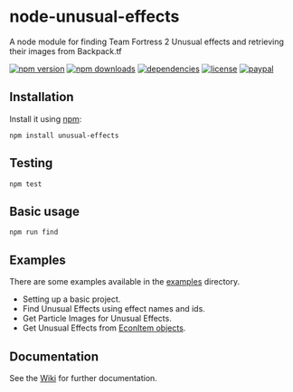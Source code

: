 # node-unusual-effects
A node module for finding Team Fortress 2 Unusual effects and retrieving their images from Backpack.tf

[![npm version](https://img.shields.io/npm/v/unusual-effects.svg)](https://npmjs.com/package/unusual-effects)
[![npm downloads](https://img.shields.io/npm/dm/unusual-effects.svg)](https://npmjs.com/package/unusual-effects)
[![dependencies](https://img.shields.io/david/SnaBe/node-unusual-effects.svg)](https://david-dm.org/SnaBe/node-unusual-effects)
[![license](https://img.shields.io/npm/l/unusual-effects.svg)](https://github.com/SnaBe/node-unusual-effects/blob/master/LICENSE)
[![paypal](https://img.shields.io/badge/paypal-donate-yellow.svg)](https://www.paypal.me/snabe)

## Installation

Install it using [npm](https://www.npmjs.com/package/unusual-effects):

    npm install unusual-effects

## Testing 

    npm test

## Basic usage

    npm run find

## Examples

There are some examples available in the [examples](https://github.com/SnaBe/node-unusual-effects/tree/master/examples) directory.

- Setting up a basic project.
- Find Unusual Effects using effect names and ids.
- Get Particle Images for Unusual Effects.
- Get Unusual Effects from [EconItem objects](https://github.com/DoctorMcKay/node-steamcommunity/wiki/CEconItem).

## Documentation

See the [Wiki](https://github.com/SnaBe/node-unusual-effects/wiki) for further documentation.